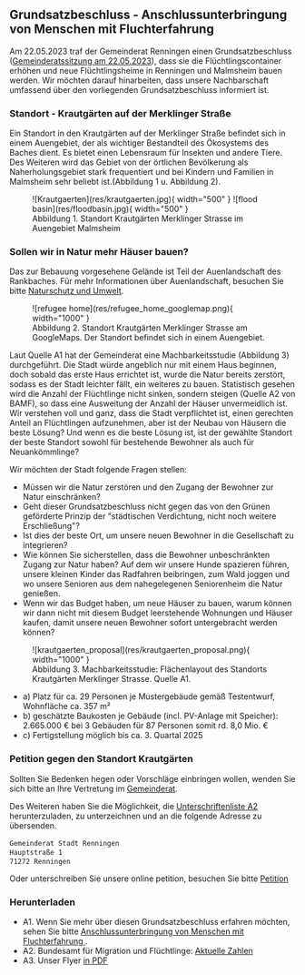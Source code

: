 ## Grundsatzbeschluss - Anschlussunterbringung von Menschen mit Fluchterfahrung

Am 22.05.2023 traf der Gemeinderat Renningen einen Grundsatzbeschluss ([Gemeinderatssitzung am 22.05.2023](https://sessionnet.renningen.de/bi/si0057.php?__ksinr=412)), dass sie die Flüchtlingscontainer erhöhen und neue Flüchtlingsheime in Renningen und Malmsheim bauen werden. Wir möchten darauf hinarbeiten, dass unsere Nachbarschaft umfassend über den vorliegenden Grundsatzbeschluss informiert ist.

### Standort - Krautgärten auf der Merklinger Straße 

Ein Standort in den Krautgärten auf der Merklinger Straße befindet sich in einem Auengebiet, der als wichtiger Bestandteil des Ökosystems des Baches dient. Es bietet einen Lebensraum für Insekten und andere Tiere. Des Weiteren wird das Gebiet von der örtlichen Bevölkerung als Naherholungsgebiet stark frequentiert und bei Kindern und Familien in Malmsheim sehr beliebt ist.(Abbildung 1 u. Abbildung 2). 


<figure markdown>
  ![Krautgaerten](res/krautgaerten.jpg){ width="500" }
  ![flood basin](res/floodbasin.jpg){ width="500" }
  <figcaption>Abbildung 1. Standort Krautgärten Merklinger Strasse im Auengebiet Malmsheim</figcaption>
</figure>

### Sollen wir in Natur mehr Häuser bauen?

Das zur Bebauung vorgesehene Gelände ist Teil der Auenlandschaft des Rankbaches. Für mehr Informationen über Auenlandschaft, besuchen Sie bitte [Naturschutz und Umwelt](naturschutz.md).

<figure markdown>
  ![refugee home](res/refugee_home_googlemap.png){ width="1000" }
  <figcaption>Abbildung 2. Standort Krautgärten Merklinger Strasse am GoogleMaps. Der Standort befindet sich in einem Auengebiet. </figcaption>
</figure>

Laut Quelle A1 hat der Gemeinderat eine Machbarkeitsstudie (Abbildung 3) durchgeführt. Die Stadt würde angeblich nur mit einem Haus beginnen, doch sobald das erste Haus errichtet ist, wurde die Natur bereits zerstört, sodass es der Stadt leichter fällt, ein weiteres zu bauen. Statistisch gesehen wird die Anzahl der Flüchtlinge nicht sinken, sondern steigen (Quelle A2 von BAMF), so dass eine Ausweitung der Anzahl der Häuser unvermeidlich ist. Wir verstehen voll und ganz, dass die Stadt verpflichtet ist, einen gerechten Anteil an Flüchtlingen aufzunehmen, aber ist der Neubau von Häusern die beste Lösung? Und wenn es die beste Lösung ist, ist der gewählte Standort der beste Standort sowohl für bestehende Bewohner als auch für Neuankömmlinge?

Wir möchten der Stadt folgende Fragen stellen:

* Müssen wir die Natur zerstören und den Zugang der Bewohner zur Natur einschränken?
* Geht dieser Grundsatzbeschluss nicht gegen das von den Grünen geförderte Prinzip der "städtischen Verdichtung, nicht noch weitere Erschließung"?
* Ist dies der beste Ort, um unsere neuen Bewohner in die Gesellschaft zu integrieren?
* Wie können Sie sicherstellen, dass die Bewohner unbeschränkten Zugang zur Natur haben? Auf dem wir unsere Hunde spazieren führen, unsere kleinen Kinder das Radfahren beibringen, zum Wald joggen und wo unsere Senioren aus dem nahegelegenen Seniorenheim die Natur genießen.
* Wenn wir das Budget haben, um neue Häuser zu bauen, warum können wir dann nicht mit diesem Budget leerstehende Wohnungen und Häuser kaufen, damit unsere neuen Bewohner sofort untergebracht werden können?

<figure markdown>
  ![krautgaerten_proposal](res/krautgaerten_proposal.png){ width="1000" }
  <figcaption>Abbildung 3. Machbarkeitsstudie: Flächenlayout des Standorts Krautgärten Merklinger Strasse. Quelle A1.</figcaption>
</figure>

- a) Platz für ca. 29 Personen je Mustergebäude gemäß Testentwurf, Wohnfläche ca. 357 m² 
- b) geschätzte Baukosten je Gebäude (incl. PV-Anlage mit Speicher): 2.665.000 € bei 3 Gebäuden für 87 Personen somit rd. 8,0 Mio. €
- c) Fertigstellung möglich bis ca. 3. Quartal 2025


### Petition gegen den Standort Krautgärten

Sollten Sie Bedenken hegen oder Vorschläge einbringen wollen, wenden Sie sich bitte an Ihre Vertretung im [Gemeinderat](https://sessionnet.renningen.de/bi/kp0041.php). 

Des Weiteren haben Sie die Möglichkeit, die [Unterschriftenliste A2](res/Widerspruch_Beschlussfassung_20881.pdf) herunterzuladen, zu unterzeichnen und an die folgende Adresse zu übersenden. 
 
```
Gemeinderat Stadt Renningen
Hauptstraße 1
71272 Renningen
```

Oder unterschreiben Sie unsere online petition, besuchen Sie bitte [Petition](petition.md)


### Herunterladen 

* A1. Wenn Sie mehr über diesen Grundsatzbeschluss erfahren möchten, sehen Sie bitte  [Anschlussunterbringung von Menschen mit Fluchterfahrung ](https://sessionnet.renningen.de/bi/getfile.php?id=13613&type=do).
* A2. Bundesamt für Migration und Flüchtlinge: [Aktuelle Zahlen](https://www.bamf.de/SharedDocs/Anlagen/DE/Statistik/AsylinZahlen/aktuelle-zahlen-juni-2023.pdf?__blob=publicationFile&v=2)
* A3. Unser Flyer [in PDF](res/flyer.pdf)



